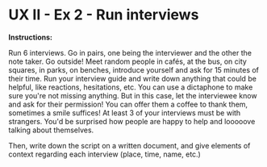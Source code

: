# UX II - Ex 2 - Run interviews

**Instructions:** 

Run 6 interviews. Go in pairs, one being the interviewer and the other the note taker. 
Go outside! Meet random people in cafés, at the bus, on city squares, in parks, on benches, introduce yourself and ask for 15 minutes of their time. Run your interview guide and write down anything that could be helpful, like reactions, hesitations, etc. You can use a dictaphone to make sure you're not missing anything. But in this case, let the interviewee know and ask for their permission!
You can offer them a coffee to thank them, sometimes a smile suffices! 
At least 3 of your interviews must be with strangers. You'd be surprised how people are happy to help and looooove talking about themselves. 

Then, write down the script on a written document, and give elements of context regarding each interview (place, time, name, etc.)